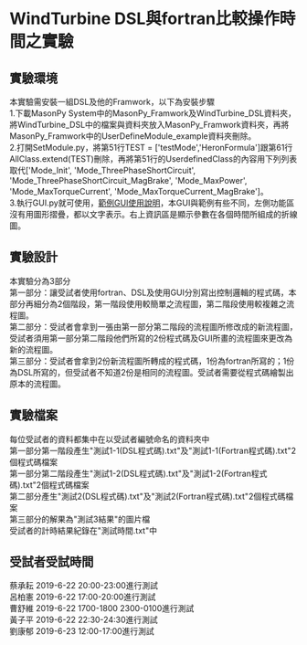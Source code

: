 # WindTurbine DSL與fortran比較操作時間之實驗
## 實驗環境
本實驗需安裝一組DSL及他的Framwork，以下為安裝步驟  
1.下載MasonPy System中的MasonPy_Framwork及WindTurbine_DSL資料夾，將WindTurbine_DSL中的檔案與資料夾放入MasonPy_Framwork資料夾，再將MasonPy_Framwork中的UserDefineModule_example資料夾刪除。   
2.打開SetModule.py，將第51行TEST = ['testMode','HeronFormula']跟第61行AllClass.extend(TEST)刪除，再將第51行的UserdefinedClass的內容用下列列表取代['Mode_Init', 'Mode_ThreePhaseShortCircuit', 'Mode_ThreePhaseShortCircuit_MagBrake', 'Mode_MaxPower', 'Mode_MaxTorqueCurrent', 'Mode_MaxTorqueCurrent_MagBrake']。  
3.執行GUI.py就可使用，[範例GUI使用說明](https://github.com/ncu-psl/MasonPy-System/wiki/%E9%99%84%E5%B8%B6GUI%E4%B9%8B%E4%BB%8B%E7%B4%B9)，本GUI與範例有些不同，左側功能區沒有用圖形摺疊，都以文字表示。右上資訊區是顯示參數在各個時間所組成的折線圖。
## 實驗設計
本實驗分為3部分  
第一部分：讓受試者使用fortran、DSL及使用GUI分別寫出控制邏輯的程式碼，本部分再細分為2個階段，第一階段使用較簡單之流程圖，第二階段使用較複雜之流程圖。  
第二部分：受試者會拿到一張由第一部分第二階段的流程圖所修改成的新流程圖，受試者須用第一部分第二階段他們所寫的2份程式碼及GUI所畫的流程圖來更改為新的流程圖。  
第三部分：受試者會拿到2份新流程圖所轉成的程式碼，1份為fortran所寫的；1份為DSL所寫的，但受試者不知道2份是相同的流程圖。受試者需要從程式碼繪製出原本的流程圖。  
## 實驗檔案
每位受試者的資料都集中在以受試者編號命名的資料夾中  
第一部分第一階段產生"測試1-1(DSL程式碼).txt"及"測試1-1(Fortran程式碼).txt"2個程式碼檔案  
第一部分第二階段產生"測試1-2(DSL程式碼).txt"及"測試1-2(Fortran程式碼).txt"2個程式碼檔案  
第二部分產生"測試2(DSL程式碼).txt"及"測試2(Fortran程式碼).txt"2個程式碼檔案  
第三部分的解果為"測試3結果"的圖片檔  
受試者的計時結果紀錄在"測試時間.txt"中
## 受試者受試時間
蔡承耘 2019-6-22 20:00-23:00進行測試  
呂柏憲 2019-6-22 17:00-20:00進行測試  
曹舒維 2019-6-22 1700-1800 2300-0100進行測試  
黃子平 2019-6-22 22:30-24:30進行測試  
劉康郁 2019-6-23 12:00-17:00進行測試  
